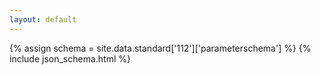```yaml
---
layout: default
---
```


{% assign schema = site.data.standard['112']['parameterschema'] %}
{% include json_schema.html %}

